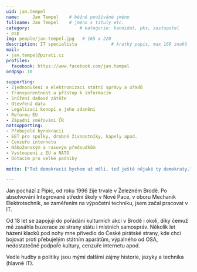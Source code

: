 ```yaml
---
uid: jan.tempel
name:     Jan Tempel  	# běžně používáné jméno
fullname: Jan Tempel  	# jméno s tituly etc.
category:                 	# kategorie: kandidat, pks, zastupitel
- psp
img: people/jan-tempel.jpg   # 165 x 220
description: IT specialista            	# kratký popis, max 160 znaků
mail:
- jan.tempel@pirati.cz
profiles:
  facebook: https://www.facebook.com/jan.tempel
ordpsp: 10

supporting:
- Zjednodušení a elektronizaci státní správy a úřadů
- Transparentnost a přístup k informacím
- Snížení daňové zátěže
- Otevřená data
- Legalizaci konopí a jeho zdanění
- Reformu EU
- Západní směřování ČR
notsupporting:
- Přebujelé byrokracii
- EET pro spolky, drobné živnostníky, kapely apod.
- Cenzuře internetu
- Náboženským a rasovým předsudkům
- Vystoupení z EU a NATO
- Dotacím pro velké podniky 

motto: ["Tož demokracii bychom už měli, teď ještě nějaké ty demokraty.", "Tomáš Garrigue Masaryk"]

---
```


Jan pochází z Pipic, od roku 1996 žije trvale v Železném Brodě. Po absolvování Integrované střední školy v Nové Pace, v oboru Mechanik Elektrotechnik, se zaměřením na výpočetní techniku, jsem začal pracovat v IT.

Od 18 let se zapojuji do pořádání kulturních akcí v Brodě i okolí, díky čemuž mě zasáhla buzerace ze strany státu i místních samospráv. Několik let házení klacků pod nohy mne přivedlo do České pirátské strany, kde chci bojovat proti přebujelým státním aparátům, výpalného od OSA, nedostatečné podpoře kultury, cenzuře internetu apod.

Vedle hudby a politiky jsou mými dalšími zájmy historie, jazyky a technika (hlavně IT).